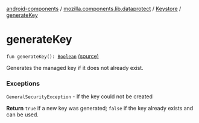 [android-components](../../index.md) / [mozilla.components.lib.dataprotect](../index.md) / [Keystore](index.md) / [generateKey](./generate-key.md)

# generateKey

`fun generateKey(): `[`Boolean`](https://kotlinlang.org/api/latest/jvm/stdlib/kotlin/-boolean/index.html) [(source)](https://github.com/mozilla-mobile/android-components/blob/master/components/lib/dataprotect/src/main/java/mozilla/components/lib/dataprotect/Keystore.kt#L173)

Generates the managed key if it does not already exist.

### Exceptions

`GeneralSecurityException` - If the key could not be created

**Return**
`true` if a new key was generated; `false` if the key already exists and can
be used.

